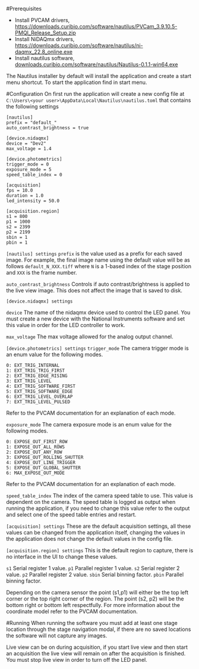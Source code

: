 #Prerequisites
* Install PVCAM drivers, https://downloads.curibio.com/software/nautilus/PVCam_3.9.10.5-PMQI_Release_Setup.zip
* Install NiDAQmx drivers, https://downloads.curibio.com/software/nautilus/ni-daqmx_22.8_online.exe
* Install nautilus software, [downloads.curibio.com/software/nautilus/Nautilus-0.1.1-win64.exe](http://downloads.curibio.com/software/nautilus/Nautilus-0.1.1-win64.exe)

The Nautilus installer by default will install the application and create a start menu shortcut. To start the application find in start menu.

#Configuration
On first run the application will create a new config file at `C:\Users\<your user>\AppData\Local\Nautilus\nautilus.toml` that contains the following settings

```
[nautilus]
prefix = "default_"
auto_contrast_brightness = true

[device.nidaqmx]
device = "Dev2"
max_voltage = 1.4

[device.photometrics]
trigger_mode = 0
exposure_mode = 5
speed_table_index = 0

[acquisition]
fps = 10.0
duration = 1.0
led_intensity = 50.0

[acquisition.region]
s1 = 800
p1 = 1000
s2 = 2399
p2 = 2199
sbin = 1
pbin = 1
```

`[nautilus] settings`
`prefix` is the value used as a prefix for each saved image. For example, the final image name using the default value will be as follows 
`default_N_XXX.tiff`
where `N` is a 1-based index of the stage position and `XXX` is the frame number.

`auto_contrast_brightness` Controls if auto contrast/brightness is applied to the live view image. This does not affect the image that is saved to disk.

`[device.nidaqmx] settings`

`device` The name of the nidaqmx device used to control the LED panel. You must create a new device with the National Instruments software and set this value in order for the LED controller to work.

`max_voltage` The max voltage allowed for the analog output channel.

`[device.photometrics] settings`
`trigger_mode` The camera trigger mode is an enum value for the following modes.
```
0: EXT_TRIG_INTERNAL
1: EXT_TRIG_TRIG_FIRST
2: EXT_TRIG_EDGE_RISING
3: EXT_TRIG_LEVEL
4: EXT_TRIG_SOFTWARE_FIRST
5: EXT_TRIG_SOFTWARE_EDGE
6: EXT_TRIG_LEVEL_OVERLAP
7: EXT_TRIG_LEVEL_PULSED
```
Refer to the PVCAM documentation for an explanation of each mode.

`exposure_mode` The camera exposure mode is an enum value for the following modes.
```
0: EXPOSE_OUT_FIRST_ROW
1: EXPOSE_OUT_ALL_ROWS
2: EXPOSE_OUT_ANY_ROW
3: EXPOSE_OUT_ROLLING_SHUTTER
4: EXPOSE_OUT_LINE_TRIGGER
5: EXPOSE_OUT_GLOBAL_SHUTTER
6: MAX_EXPOSE_OUT_MODE
```
Refer to the PVCAM documentation for an explanation of each mode.

`speed_table_index` The index of the camera speed table to use. This value is dependent on the camera. The speed table is logged as output when running the application, if you need to change this value refer to the output and select one of the speed table entries and restart.

`[acquisition] settings`
These are the default acquisition settings, all these values can be changed from the application itself, changing the values in the application does not change the default values in the config file.

`[acquisition.region] settings`
This is the default region to capture, there is no interface in the UI to change these values.

`s1` Serial register 1 value. 
`p1` Parallel register 1 value.
`s2` Serial register 2 value.
`p2` Parallel register 2 value.
`sbin` Serial binning factor.
`pbin` Parallel binning factor.

Depending on the camera sensor the point (s1,p1) will either be the top left corner or the top right corner of the region. The point (s2, p2) will be the bottom right or bottom left respectfully. For more information about the coordinate model refer to the PVCAM documentation.

#Running
When running the software you must add at least one stage location through the stage navigation modal, if there are no saved locations the software will not capture any images.

Live view can be on during acquisition, if you start live view and then start an acquisition the live view will remain on after the acquisition is finished. You must stop live view in order to turn off the LED panel.
